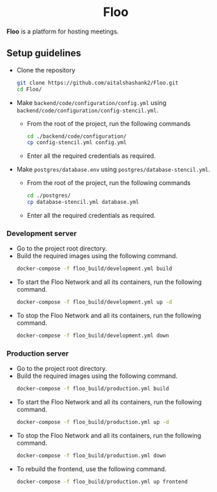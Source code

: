 <h1 style="text-align: center;">Floo</h1>

**Floo** is a platform for hosting meetings.

## Setup guidelines
- Clone the repository
    ```bash
    git clone https://github.com/aitalshashank2/Floo.git
    cd Floo/
    ```

- Make `backend/code/configuration/config.yml` using `backend/code/configuration/config-stencil.yml`.
    - From the root of the project, run the following commands
        ```bash
        cd ./backend/code/configuration/
        cp config-stencil.yml config.yml
        ```
    - Enter all the required credentials as required.

- Make `postgres/database.env` using `postgres/database-stencil.yml`.
    - From the root of the project, run the following commands
        ```bash
        cd ./postgres/
        cp database-stencil.yml database.yml
        ```
    - Enter all the required credentials as required.

### Development server

- Go to the project root directory.
- Build the required images using the following command.
    ```bash
    docker-compose -f floo_build/development.yml build
    ```
- To start the Floo Network and all its containers, run the following command.
    ```bash
    docker-compose -f floo_build/development.yml up -d
    ```
- To stop the Floo Network and all its containers, run the following command.
    ```bash
    docker-compose -f floo_build/development.yml down
    ```


### Production server

- Go to the project root directory.
- Build the required images using the following command.
    ```bash
    docker-compose -f floo_build/production.yml build
    ```
- To start the Floo Network and all its containers, run the following command.
    ```bash
    docker-compose -f floo_build/production.yml up -d
    ```
- To stop the Floo Network and all its containers, run the following command.
    ```bash
    docker-compose -f floo_build/production.yml down
    ```
- To rebuild the frontend, use the following command.
    ```bash
    docker-compose -f floo_build/production.yml up frontend
    ```
